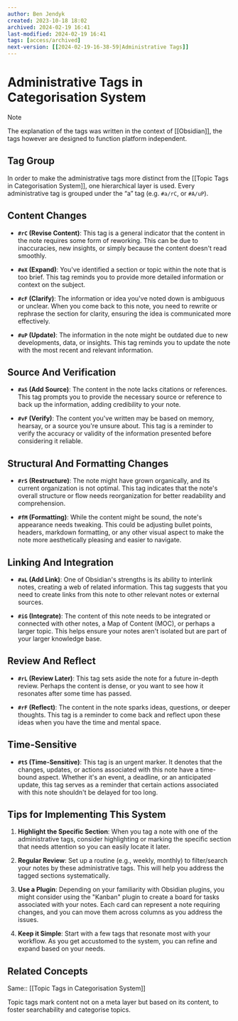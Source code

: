 ```yaml
---
author: Ben Jendyk
created: 2023-10-18 18:02
archived: 2024-02-19 16:41
last-modified: 2024-02-19 16:41
tags: [access/archived]
next-version: [[2024-02-19-16-38-59|Administrative Tags]]
---
```


# Administrative Tags in Categorisation System

> [!note]  
> The explanation of the tags was written in the context of [[Obsidian]], the tags however are designed to function platform independent.

## Tag Group

In order to make the administrative tags more distinct from the [[Topic Tags in Categorisation System]], one hierarchical layer is used. Every administrative tag is grouped under the “a” tag (e.g. `#a/rC`, or `#A/uP`). 

## Content Changes

- **`#rC` (Revise Content)**: This tag is a general indicator that the content in the note requires some form of reworking. This can be due to inaccuracies, new insights, or simply because the content doesn't read smoothly.

- **`#eX` (Expand)**: You've identified a section or topic within the note that is too brief. This tag reminds you to provide more detailed information or context on the subject.

- **`#cF` (Clarify)**: The information or idea you've noted down is ambiguous or unclear. When you come back to this note, you need to rewrite or rephrase the section for clarity, ensuring the idea is communicated more effectively.

- **`#uP` (Update)**: The information in the note might be outdated due to new developments, data, or insights. This tag reminds you to update the note with the most recent and relevant information.

## Source And Verification

- **`#aS` (Add Source)**: The content in the note lacks citations or references. This tag prompts you to provide the necessary source or reference to back up the information, adding credibility to your note.

- **`#vF` (Verify)**: The content you've written may be based on memory, hearsay, or a source you're unsure about. This tag is a reminder to verify the accuracy or validity of the information presented before considering it reliable.

## Structural And Formatting Changes

- **`#rS` (Restructure)**: The note might have grown organically, and its current organization is not optimal. This tag indicates that the note's overall structure or flow needs reorganization for better readability and comprehension.

- **`#fM` (Formatting)**: While the content might be sound, the note's appearance needs tweaking. This could be adjusting bullet points, headers, markdown formatting, or any other visual aspect to make the note more aesthetically pleasing and easier to navigate.

## Linking And Integration

- **`#aL` (Add Link)**: One of Obsidian's strengths is its ability to interlink notes, creating a web of related information. This tag suggests that you need to create links from this note to other relevant notes or external sources.

- **`#iG` (Integrate)**: The content of this note needs to be integrated or connected with other notes, a Map of Content (MOC), or perhaps a larger topic. This helps ensure your notes aren't isolated but are part of your larger knowledge base.

## Review And Reflect

- **`#rL` (Review Later)**: This tag sets aside the note for a future in-depth review. Perhaps the content is dense, or you want to see how it resonates after some time has passed.

- **`#rF` (Reflect)**: The content in the note sparks ideas, questions, or deeper thoughts. This tag is a reminder to come back and reflect upon these ideas when you have the time and mental space.

## Time-Sensitive

- **`#tS` (Time-Sensitive)**: This tag is an urgent marker. It denotes that the changes, updates, or actions associated with this note have a time-bound aspect. Whether it's an event, a deadline, or an anticipated update, this tag serves as a reminder that certain actions associated with this note shouldn't be delayed for too long.

## Tips for Implementing This System

1. **Highlight the Specific Section**: When you tag a note with one of the administrative tags, consider highlighting or marking the specific section that needs attention so you can easily locate it later.

2. **Regular Review**: Set up a routine (e.g., weekly, monthly) to filter/search your notes by these administrative tags. This will help you address the tagged sections systematically.

3. **Use a Plugin**: Depending on your familiarity with Obsidian plugins, you might consider using the "Kanban" plugin to create a board for tasks associated with your notes. Each card can represent a note requiring changes, and you can move them across columns as you address the issues.

4. **Keep it Simple**: Start with a few tags that resonate most with your workflow. As you get accustomed to the system, you can refine and expand based on your needs.

## Related Concepts

Same:: [[Topic Tags in Categorisation System]]

Topic tags mark content not on a meta layer but based on its content, to foster searchability and categorise topics.
